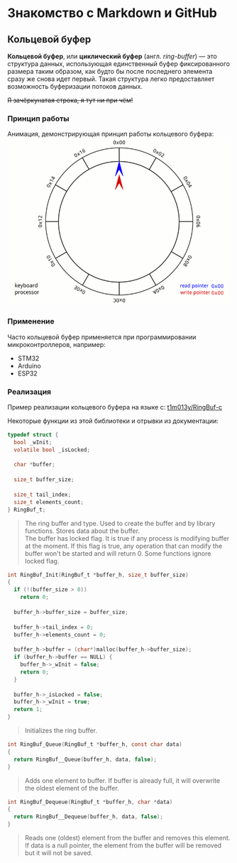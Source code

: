 # Знакомство с Markdown и GitHub

## Кольцевой буфер

**Кольцевой буфер**, или **циклический буфер** (англ. *ring-buffer*) — это структура данных, использующая единственный буфер фиксированного размера таким образом, как будто бы после последнего элемента сразу же снова идет первый. Такая структура легко предоставляет возможность буферизации потоков данных.

~~Я зачёркунатая строка, я тут ни при чём!~~

### Принцип работы

Анимация, демонстрирующая принцип работы кольцевого буфера:  
![Ring buffer](Circular_Buffer_Animation.gif)

### Применение

Часто кольцевой буфер применяется при программировании микроконтроллеров, например:
- STM32
- Arduino
- ESP32

### Реализация

Пример реализации кольцевого буфера на языке c:
[t1m013y/RingBuf-c](https://github.com/t1m013y/RingBuf-c)

Некоторые функции из этой библиотеки и отрывки из документации:
```c
typedef struct {
  bool _wInit;
  volatile bool _isLocked;
  
  char *buffer;
  
  size_t buffer_size;
  
  size_t tail_index;
  size_t elements_count;
} RingBuf_t;
```

> The ring buffer and type. Used to create the buffer and by library functions. Stores data about the buffer.  
The buffer has locked flag. It is true if any process is modifying buffer at the moment. If this flag is true, any operation that can modify the buffer won't be started and will return 0. Some functions ignore locked flag.

```c
int RingBuf_Init(RingBuf_t *buffer_h, size_t buffer_size)
{
  if (!(buffer_size > 0))
    return 0;
  
  buffer_h->buffer_size = buffer_size;
  
  buffer_h->tail_index = 0;
  buffer_h->elements_count = 0;
  
  buffer_h->buffer = (char*)malloc(buffer_h->buffer_size);
  if (buffer_h->buffer == NULL) {
    buffer_h->_wInit = false;
    return 0;
  }
  
  buffer_h->_isLocked = false;
  buffer_h->_wInit = true;
  return 1;
}
```

> Initializes the ring buffer.

```c
int RingBuf_Queue(RingBuf_t *buffer_h, const char data)
{
  return RingBuf__Queue(buffer_h, data, false);
}
```

> Adds one element to buffer. If buffer is already full, it will overwrite the oldest element of the buffer.

```c
int RingBuf_Dequeue(RingBuf_t *buffer_h, char *data)
{
  return RingBuf__Dequeue(buffer_h, data, false);
}
```

> Reads one (oldest) element from the buffer and removes this element. If data is a null pointer, the element from the buffer will be removed but it will not be saved.
